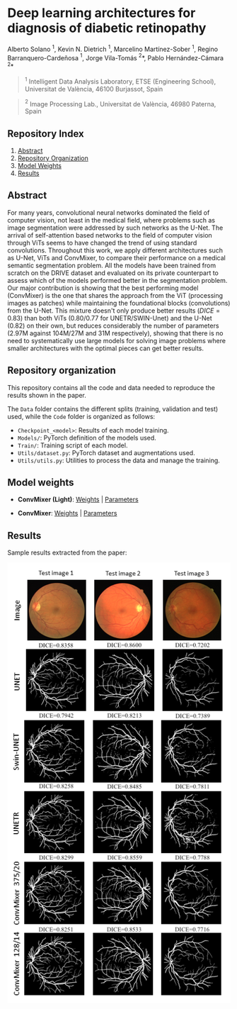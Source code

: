 # Deep learning architectures for diagnosis of diabetic retinopathy

Alberto Solano $^{1}$, Kevin N. Dietrich $^{1}$, Marcelino Martínez-Sober $^{1}$, Regino Barranquero-Cardeñosa $^{1}$, Jorge Vila-Tomás $^{2}$\*, Pablo Hernández-Cámara $^{2}$\*

> $^{1}$ Intelligent Data Analysis Laboratory, ETSE (Engineering School), Universitat de València, 46100 Burjassot, Spain

> $^{2}$ Image Processing Lab., Universitat de València, 46980 Paterna, Spain

## Repository Index

1. [Abstract](#abstract)
2. [Repository Organization](#repository-organization)
3. [Model Weights](#model-weights)
4. [Results](#results)

## Abstract

For many years, convolutional neural networks dominated the field of computer vision, not least in the medical field, where problems such as image segmentation were addressed by such networks as the U-Net. The arrival of self-attention based networks to the field of computer vision through ViTs seems to have changed the trend of using standard convolutions. Throughout this work, we apply different architectures such as U-Net, ViTs and ConvMixer, to compare their performance on a medical semantic segmentation problem.
All the models have been trained from scratch on the DRIVE dataset and evaluated on its private counterpart to assess which of the models performed better in the segmentation problem.
Our major contribution is showing that the best performing model (ConvMixer) is the one that shares the approach from the ViT (processing images as patches) while maintaining the foundational blocks (convolutions) from the U-Net. 
This mixture doesn't only produce better results ($DICE=0.83$) than both ViTs ($0.80$/$0.77$ for UNETR/SWIN-Unet) and the U-Net ($0.82$) on their own, but reduces considerably the number of parameters (2.97M against 104M/27M and 31M respectively), showing that there is no need to systematically use large models for solving image problems where smaller architectures
with the optimal pieces can get better results.

## Repository organization

This repository contains all the code and data needed to reproduce the results shown in the paper.

The `Data` folder contains the different splits (training, validation and test) used, while the `Code` folder is organized as follows:

- `Checkpoint_<model>`: Results of each model training.
- `Models/`: PyTorch definition of the models used.
- `Train/`: Training script of each model.
- `Utils/dataset.py`: PyTorch dataset and augmentations used.
- `Utils/utils.py`: Utilities to process the data and manage the training.

## Model weights

- **ConvMixer (Light)**: [Weights](https://drive.google.com/file/d/1OJyf7EOdn4tIL85qHbhvAHILX4NNURbQ/view?usp=share_link) | [Parameters](https://drive.google.com/file/d/1a0P9SghXbVaRTtCd6lX-auk0tWVu3xY4/view?usp=share_link)

- **ConvMixer**: [Weights](https://drive.google.com/file/d/1lXsy8lZoffX6hsEBE0YyU7lMym259LSi/view?usp=share_link) | [Parameters](https://drive.google.com/file/d/1gB3jipjE5Cz2_c6kNipbuXKWyS3EMsws/view?usp=share_link)

## Results

Sample results extracted from the paper:

![Sample results extracted from the paper](./test_prediction_all_models_dice.png "Logo Title Text 1")
